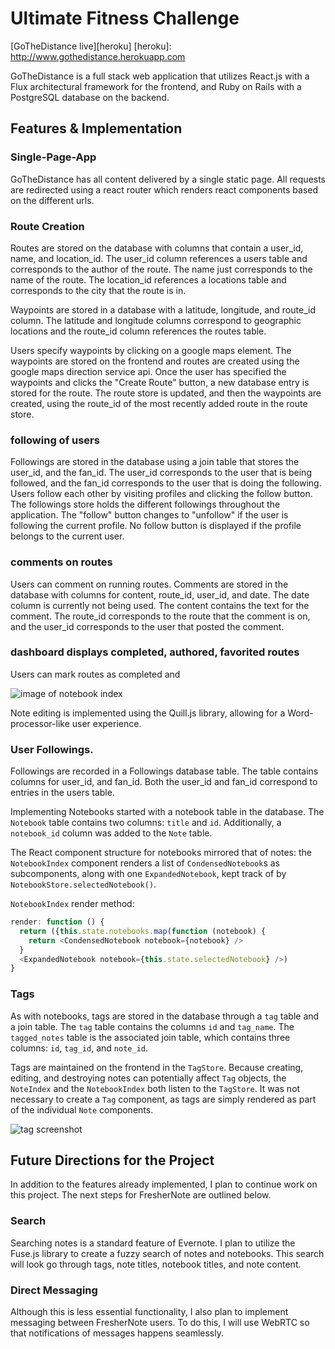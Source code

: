 
# Ultimate Fitness Challenge

[GoTheDistance live][heroku]
[heroku]: http://www.gothedistance.herokuapp.com

GoTheDistance is a full stack web application that utilizes React.js with a Flux architectural framework for the frontend, and Ruby on Rails with a PostgreSQL database on the backend.


## Features & Implementation

### Single-Page-App
GoTheDistance has all content delivered by a single static page. All requests are redirected using a react router which renders react components based on the different urls.


### Route Creation

  Routes are stored on the database with columns that contain a user_id, name, and location_id.  The user_id column references a users table and corresponds to the author of the route.  The name just corresponds to the name of the route. The location_id references a locations table and corresponds to the city that the route is in.  

  Waypoints are stored in a database with a latitude, longitude, and route_id column.  The latitude and longitude columns correspond to geographic locations and the route_id column references the routes table.  

  Users specify waypoints by clicking on a google maps element.  The waypoints are stored on the frontend and routes are created using the google maps direction service api.  Once the user has specified the waypoints and clicks the "Create Route" button, a new database entry is stored for the route.  The route store is updated, and then the waypoints are created, using the route_id of the most recently added route in the route store.

### following of users

  Followings are stored in the database using a join table that stores the user_id, and the fan_id.  The user_id corresponds to the user that is being followed, and the fan_id corresponds to the user that is doing the following.  Users follow each other by visiting profiles and clicking the follow button.  The followings store holds the different followings throughout the application.  The "follow" button changes to "unfollow" if the user is following the current profile.  No follow button is displayed if the profile belongs to the current user.

### comments on routes

  Users can comment on running routes.  Comments are stored in the database with columns for content, route_id, user_id, and date.  The date column is currently not being used.  The content contains the text for the comment. The route_id corresponds to the route that the comment is on, and the user_id corresponds to the user that posted the comment.


### dashboard displays completed, authored, favorited routes

  Users can mark routes as completed and

![image of notebook index](https://github.com/appacademy/sample-project-proposal/blob/master/docs/noteIndex.png)

Note editing is implemented using the Quill.js library, allowing for a Word-processor-like user experience.

### User Followings.

  Followings are recorded in a Followings database table.  The table contains columns for user_id, and fan_id.  Both the user_id and fan_id correspond to entries in the users table.

Implementing Notebooks started with a notebook table in the database.  The `Notebook` table contains two columns: `title` and `id`.  Additionally, a `notebook_id` column was added to the `Note` table.  

The React component structure for notebooks mirrored that of notes: the `NotebookIndex` component renders a list of `CondensedNotebook`s as subcomponents, along with one `ExpandedNotebook`, kept track of by `NotebookStore.selectedNotebook()`.  

`NotebookIndex` render method:

```javascript
render: function () {
  return ({this.state.notebooks.map(function (notebook) {
    return <CondensedNotebook notebook={notebook} />
  }
  <ExpandedNotebook notebook={this.state.selectedNotebook} />)
}
```

### Tags

As with notebooks, tags are stored in the database through a `tag` table and a join table.  The `tag` table contains the columns `id` and `tag_name`.  The `tagged_notes` table is the associated join table, which contains three columns: `id`, `tag_id`, and `note_id`.  

Tags are maintained on the frontend in the `TagStore`.  Because creating, editing, and destroying notes can potentially affect `Tag` objects, the `NoteIndex` and the `NotebookIndex` both listen to the `TagStore`.  It was not necessary to create a `Tag` component, as tags are simply rendered as part of the individual `Note` components.  

![tag screenshot](https://github.com/appacademy/sample-project-proposal/blob/master/docs/tagScreenshot.png)

## Future Directions for the Project

In addition to the features already implemented, I plan to continue work on this project.  The next steps for FresherNote are outlined below.

### Search

Searching notes is a standard feature of Evernote.  I plan to utilize the Fuse.js library to create a fuzzy search of notes and notebooks.  This search will look go through tags, note titles, notebook titles, and note content.  

### Direct Messaging

Although this is less essential functionality, I also plan to implement messaging between FresherNote users.  To do this, I will use WebRTC so that notifications of messages happens seamlessly.  
